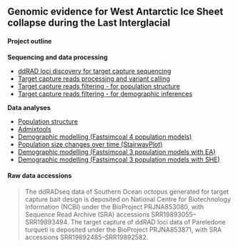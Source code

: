 
## Genomic evidence for West Antarctic Ice Sheet collapse during the Last Interglacial

#### Project outline

**Sequencing and data processing**  
- [ddRAD loci discovery for target capture sequencing](01.Loci_discovery_4_target_capture_seq.md)  
- [Target capture reads processing and variant calling](02.Target_capture_reads_processing.md)  
- [Target capture reads filtering - for population structure](03.Target_capture_SNPfiltering_pop_structure.md)  
- [Target capture reads filtering - for demographic inferences](04.Target_capture_SNPfiltering_demographic_models.md)  

**Data analyses**  
- [Population structure](05.Analyse_population_structure.md)  
- [Admixtools](06.Analyse_Admixtool.md)  
- [Demographic modelling (Fastsimcoal 4 population models)](07.Analyse_fastsimcoal.md)  
- [Population size changes over time (StairwayPlot)](08.Analyse_Stairway_plot.md)  
- [Demographic modelling (Fastsimcoal 3 population models with EA)](09.Analyse_fastsimcoal_3pops_EA.md)  
- [Demographic modelling (Fastsimcoal 3 population models with SHE)](09.Analyse_fastsimcoal_3pops_SHE.md)  

#### Raw data accessions

> The ddRADseq data of Southern Ocean octopus generated for target capture bait design is deposited on National Centre for Biotechnology Information (NCBI) under the BioProject PRJNA853080, with Sequence Read Archive (SRA) accessions SRR19893055–SRR19893494. The target capture of ddRAD loci data of Pareledone turqueti is deposited under the BioProject PRJNA853871, with SRA accessions SRR19892485–SRR19892582.  
